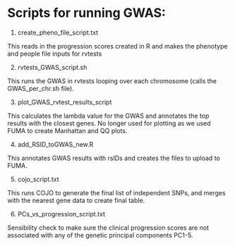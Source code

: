 # Scripts for running GWAS:


1. create_pheno_file_script.txt

This reads in the progression scores created in R and makes the phenotype and people file inputs for rvtests


2. rvtests_GWAS_script.sh
  
This runs the GWAS in rvtests looping over each chromosome (calls the GWAS_per_chr.sh file).
  

3. plot_GWAS_rvtest_results_script

This calculates the lambda value for the GWAS and annotates the top results with the closest genes. No longer used for plotting as we used FUMA to create Manhattan and QQ plots.


4. add_RSID_toGWAS_new.R

This annotates GWAS results with rsIDs and creates the files to upload to FUMA.


5. cojo_script.txt

This runs COJO to generate the final list of independent SNPs, and merges with the nearest gene data to create final table.


6. PCs_vs_progression_script.txt

Sensibility check to make sure the clinical progression scores are not associated with any of the genetic principal components PC1-5.
